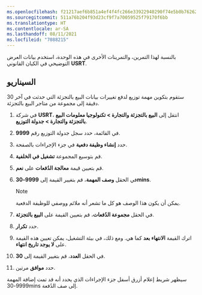 ```yaml
---
ms.openlocfilehash: f21217aef6b851a4ef4f4fc266e33922940290f74e5b0b76262fab95c21e2fb4
ms.sourcegitcommit: 511a76b204f93d23cf9f7a70059525f79170f6bb
ms.translationtype: HT
ms.contentlocale: ar-SA
ms.lasthandoff: 08/11/2021
ms.locfileid: "7088215"
---
```

بالنسبة لهذا التمرين، والتمرينات الأخرى في هذه الوحدة، استخدم بيانات العرض التوضيحي في الكيان القانوني **USRT**.

## <a name="scenario"></a>السيناريو

ستقوم بتكوين مهمة توزيع لدفع تغييرات بيانات البيع بالتجزئة التي حدثت في آخر 30 دقيقة إلى مجموعة من متاجر البيع بالتجزئة.

1. في شركة **USRT**، انتقل إلى **البيع بالتجزئة والتجارة > تكنولوجيا معلومات البيع بالتجزئة والتجارة > جدولة التوزيع**.
2. في القائمة، حدد سجل جدولة التوزيع رقم **9999**.
3. حدد **إنشاء وظيفة دفعية** في جزء الإجراءات بالصفحة.
4. قم بتوسيع المجموعة **تشغيل في الخلفية**.
5. قم بتعيين قيمة **معالجة الدُفعات** على **نعم**.
6. في الحقل **وصف المهمة**، قم بتغيير القيمة إلى **9999-30mins**. 

   > [!NOTE]
   > يمكن أن يكون هذا الوصف هو كل ما تشعر أنه ملائم ووصفي للوظيفة الدفعية. 

7. في الحقل **مجموعة الدُفعات**، قم بتعيين القيمة على **البيع بالتجزئة**.
8. حدد **تكرار**.
9. اترك القيمة **الانتهاء بعد** كما هي. ومع ذلك، في بيئة التشغيل، يمكن تعيين هذه القيمة على **لا يوجد تاريخ انتهاء**. 
10. في الحقل **العدد**، قم بتغيير القيمة إلى **30**.
11. حدد **موافق** مرتين.

سيظهر شريط إعلام أزرق أسفل جزء الإجراءات الذي يحدد أنه قد تمت إضافة المهمة 9999-30mins إلى صف الدُفعة. 

